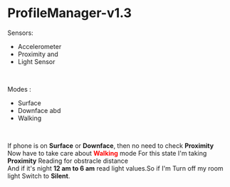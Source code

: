 # ProfileManager-v1.3
Sensors: <ul><li>Accelerometer</li><li>Proximity and </li><li>Light Sensor</li></ul></br>
<p>Modes : </p><ul><li>Surface</li><li>Downface abd</li><li>Walking</li></ul></br>
<p>If phone is on <b>Surface</b> or <b>Downface</b>, then no need to check <b>Proximity</b><br>
Now have to take care about <b><font color=red>Walking</font></b> mode
For this state I'm taking <b>Proximity</b> Reading for obstracle distance<br>
And if it's night <b>12 am to 6 am</b> read light values.So if I'm Turn off my room light Switch to <b>Silent</b>.</p>
